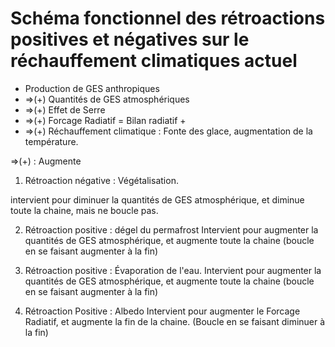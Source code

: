 # Schéma fonctionnel des rétroactions positives et négatives sur le réchauffement climatiques actuel


- Production de GES anthropiques
-  =>(+) Quantités de GES atmosphériques
-  =>(+) Effet de Serre
-  =>(+) Forcage Radiatif = Bilan radiatif + 
-  =>(+) Réchauffement climatique : Fonte des glace, augmentation de la température. 


=>(+) : Augmente

1. Rétroaction négative : Végétalisation. 

intervient pour diminuer la quantités de GES atmosphérique, et diminue toute la chaine, mais ne boucle pas.

2. Rétroaction positive : dégel du permafrost
Intervient pour augmenter la quantités de GES atmosphérique, et augmente toute la chaine (boucle en se faisant augmenter à la fin)

3. Rétroaction positive : Évaporation de l'eau.
Intervient pour augmenter la quantités de GES atmosphérique, et augmente toute la chaine (boucle en se faisant augmenter à la fin)

4. Rétroaction Positive : Albedo
Intervient pour augmenter le Forcage Radiatif, et augmente la fin de la chaine. (Boucle en se faisant diminuer à la fin)


